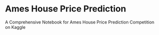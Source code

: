 # Ames House Price Prediction
A Comprehensive Notebook for Ames House Price Prediction Competition on Kaggle
